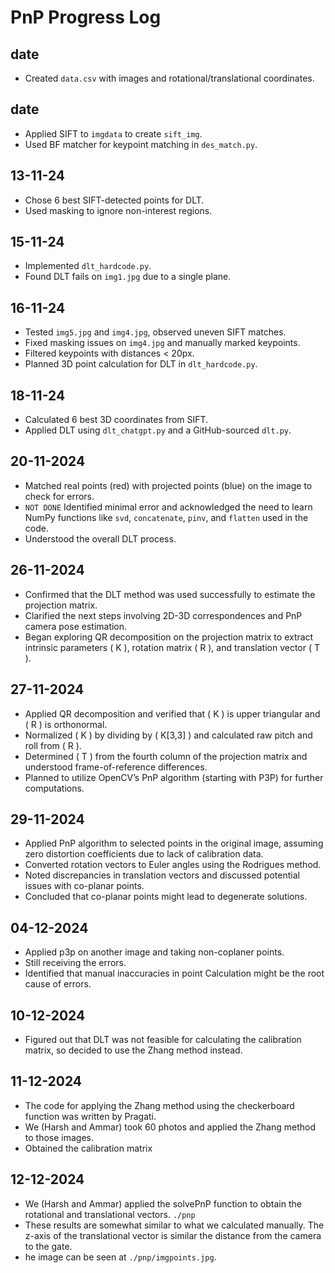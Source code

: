 # PnP Progress Log

## date
- Created `data.csv` with images and rotational/translational coordinates.

## date
- Applied SIFT to `imgdata` to create `sift_img`.
- Used BF matcher for keypoint matching in `des_match.py`.

## 13-11-24
- Chose 6 best SIFT-detected points for DLT.
- Used masking to ignore non-interest regions.

## 15-11-24
- Implemented `dlt_hardcode.py`.
- Found DLT fails on `img1.jpg` due to a single plane.

## 16-11-24
- Tested `img5.jpg` and `img4.jpg`, observed uneven SIFT matches.
- Fixed masking issues on `img4.jpg` and manually marked keypoints.
- Filtered keypoints with distances < 20px.
- Planned 3D point calculation for DLT in `dlt_hardcode.py`.

## 18-11-24
- Calculated 6 best 3D coordinates from SIFT.
- Applied DLT using `dlt_chatgpt.py` and a GitHub-sourced `dlt.py`.


## 20-11-2024
- Matched real points (red) with projected points (blue) on the image to check for errors.
- `NOT DONE` Identified minimal error and acknowledged the need to learn NumPy functions like `svd`, `concatenate`, `pinv`, and `flatten` used in the code.
- Understood the overall DLT process.

## 26-11-2024
- Confirmed that the DLT method was used successfully to estimate the projection matrix.
- Clarified the next steps involving 2D-3D correspondences and PnP camera pose estimation.
- Began exploring QR decomposition on the projection matrix to extract intrinsic parameters \( K \), rotation matrix \( R \), and translation vector \( T \).

## 27-11-2024
- Applied QR decomposition and verified that \( K \) is upper triangular and \( R \) is orthonormal.
- Normalized \( K \) by dividing by \( K[3,3] \) and calculated raw pitch and roll from \( R \).
- Determined \( T \) from the fourth column of the projection matrix and understood frame-of-reference differences.
- Planned to utilize OpenCV’s PnP algorithm (starting with P3P) for further computations.

## 29-11-2024
- Applied PnP algorithm to selected points in the original image, assuming zero distortion coefficients due to lack of calibration data.
- Converted rotation vectors to Euler angles using the Rodrigues method.
- Noted discrepancies in translation vectors and discussed potential issues with co-planar points.
- Concluded that co-planar points might lead to degenerate solutions.

## 04-12-2024
- Applied p3p on another image and taking non-coplaner points.
- Still receiving the errors.
- Identified that manual inaccuracies in point Calculation might be the root cause of errors.

## 10-12-2024
- Figured out that DLT was not feasible for calculating the calibration matrix, so decided to use the Zhang method instead.

## 11-12-2024
- The code for applying the Zhang method using the checkerboard function was written by Pragati.
- We (Harsh and Ammar) took 60 photos and applied the Zhang method to those images.
- Obtained the calibration matrix

## 12-12-2024
- We (Harsh and Ammar) applied the solvePnP function to obtain the rotational and translational vectors. `./pnp`
- These results are somewhat similar to what we calculated manually. The z-axis of the translational vector is similar the distance from the camera to the gate.
- he image can be seen at `./pnp/imgpoints.jpg`.